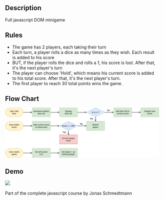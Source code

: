## **Description**

<p>Full javascript DOM minigame</p>

## **Rules**
* The game has 2 players, each taking their turn
* Each turn, a player rolls a dice as many times as they wish. Each result is added to his score
* BUT, if the player rolls the dice and rolls a 1, his score is lost. After that, it's the next player's turn
* The player can choose 'Hold', which means his current score is added to his total score. After that, it's the next player's turn.
* The first player to reach 30 total points wins the game.

## **Flow Chart**
<img src="/flowchart.png"/>




## **Demo**

<img src="/Demo.gif"/>
<p>Part of the complete javascript course by Jonas Schmedtmann</p>
